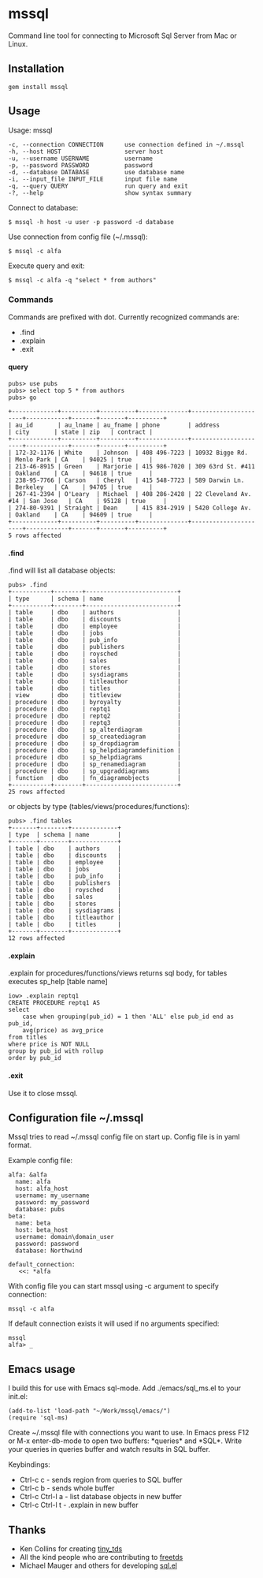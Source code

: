 # mssql

Command line tool for connecting to Microsoft Sql Server from Mac or Linux.

## Installation

    gem install mssql

## Usage

  Usage: mssql <options>
  
    -c, --connection CONNECTION      use connection defined in ~/.mssql
    -h, --host HOST                  server host
    -u, --username USERNAME          username
    -p, --password PASSWORD          password
    -d, --database DATABASE          use database name
    -i, --input_file INPUT_FILE      input file name
    -q, --query QUERY                run query and exit
    -?, --help                       show syntax summary

Connect to database:

    $ mssql -h host -u user -p password -d database

Use connection from config file (~/.mssql):

    $ mssql -c alfa
    
Execute query and exit:

    $ mssql -c alfa -q "select * from authors"


### Commands

  Commands are prefixed with dot. Currently recognized commands are:
  
  * .find
  * .explain 
  * .exit

#### query

    pubs> use pubs
    pubs> select top 5 * from authors
    pubs> go
    
    +-------------+----------+----------+--------------+----------------------+------------+-------+-------+----------+
    | au_id       | au_lname | au_fname | phone        | address              | city       | state | zip   | contract |
    +-------------+----------+----------+--------------+----------------------+------------+-------+-------+----------+
    | 172-32-1176 | White    | Johnson  | 408 496-7223 | 10932 Bigge Rd.      | Menlo Park | CA    | 94025 | true     |
    | 213-46-8915 | Green    | Marjorie | 415 986-7020 | 309 63rd St. #411    | Oakland    | CA    | 94618 | true     |
    | 238-95-7766 | Carson   | Cheryl   | 415 548-7723 | 589 Darwin Ln.       | Berkeley   | CA    | 94705 | true     |
    | 267-41-2394 | O'Leary  | Michael  | 408 286-2428 | 22 Cleveland Av. #14 | San Jose   | CA    | 95128 | true     |
    | 274-80-9391 | Straight | Dean     | 415 834-2919 | 5420 College Av.     | Oakland    | CA    | 94609 | true     |
    +-------------+----------+----------+--------------+----------------------+------------+-------+-------+----------+
    5 rows affected
    
#### .find

 .find will list all database objects:
 
    pubs> .find
    +-----------+--------+--------------------------+
    | type      | schema | name                     |
    +-----------+--------+--------------------------+
    | table     | dbo    | authors                  |
    | table     | dbo    | discounts                |
    | table     | dbo    | employee                 |
    | table     | dbo    | jobs                     |
    | table     | dbo    | pub_info                 |
    | table     | dbo    | publishers               |
    | table     | dbo    | roysched                 |
    | table     | dbo    | sales                    |
    | table     | dbo    | stores                   |
    | table     | dbo    | sysdiagrams              |
    | table     | dbo    | titleauthor              |
    | table     | dbo    | titles                   |
    | view      | dbo    | titleview                |
    | procedure | dbo    | byroyalty                |
    | procedure | dbo    | reptq1                   |
    | procedure | dbo    | reptq2                   |
    | procedure | dbo    | reptq3                   |
    | procedure | dbo    | sp_alterdiagram          |
    | procedure | dbo    | sp_creatediagram         |
    | procedure | dbo    | sp_dropdiagram           |
    | procedure | dbo    | sp_helpdiagramdefinition |
    | procedure | dbo    | sp_helpdiagrams          |
    | procedure | dbo    | sp_renamediagram         |
    | procedure | dbo    | sp_upgraddiagrams        |
    | function  | dbo    | fn_diagramobjects        |
    +-----------+--------+--------------------------+
    25 rows affected
    
  or objects by type (tables/views/procedures/functions):
  
    pubs> .find tables
    +-------+--------+-------------+
    | type  | schema | name        |
    +-------+--------+-------------+
    | table | dbo    | authors     |
    | table | dbo    | discounts   |
    | table | dbo    | employee    |
    | table | dbo    | jobs        |
    | table | dbo    | pub_info    |
    | table | dbo    | publishers  |
    | table | dbo    | roysched    |
    | table | dbo    | sales       |
    | table | dbo    | stores      |
    | table | dbo    | sysdiagrams |
    | table | dbo    | titleauthor |
    | table | dbo    | titles      |
    +-------+--------+-------------+
    12 rows affected    
    
  
#### .explain 

  .explain for procedures/functions/views returns sql body, for tables executes sp_help [table name]

    iow> .explain reptq1
    CREATE PROCEDURE reptq1 AS
    select 
    	case when grouping(pub_id) = 1 then 'ALL' else pub_id end as pub_id, 
    	avg(price) as avg_price
    from titles
    where price is NOT NULL
    group by pub_id with rollup
    order by pub_id

#### .exit

  Use it to close mssql.

## Configuration file ~/.mssql

 Mssql tries to read ~/.mssql config file on start up. 
 Config file is in yaml format.
 
 Example config file:
 
    alfa: &alfa
      name: alfa
      host: alfa_host
      username: my_username
      password: my_password
      database: pubs
    beta: 
      name: beta
      host: beta_host
      username: domain\domain_user
      password: password
      database: Northwind
      
    default_connection:
       <<: *alfa
     
  With config file you can start mssql using -c argument to specify connection:
  
    mssql -c alfa
    
  If default connection exists it will used if no arguments specified:
  
    mssql
    alfa> _
    
## Emacs usage
 
  I build this for use with Emacs sql-mode. Add ./emacs/sql_ms.el to your init.el:
  
    (add-to-list 'load-path "~/Work/mssql/emacs/")
    (require 'sql-ms)

  Create ~/.mssql file with connections you want to use. 
  In Emacs press F12 or M-x enter-db-mode to open two buffers: \*queries\* and \*SQL\*. Write your queries in queries buffer and watch results in SQL buffer.
  
  Keybindings:
  
  * Ctrl-c c - sends region from queries to SQL buffer
  * Ctrl-c b - sends whole buffer
  * Ctrl-c Ctrl-l a - list database objects in new buffer
  * Ctrl-c Ctrl-l t - .explain in new buffer

## Thanks

  * Ken Collins for creating [tiny_tds](https://github.com/rails-sqlserver/tiny_tds)
  * All the kind people who are contributing to [freetds](http://www.freetds.org/)
  * Michael Mauger and others for developing [sql.el](http://git.savannah.gnu.org/cgit/emacs.git/tree/lisp/progmodes/sql.el)
  
